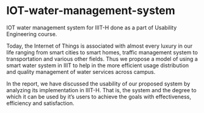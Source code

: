 # IOT-water-management-system

IOT water management system for IIIT-H done as a part of Usability Engineering course.

Today, the Internet of Things is associated with almost every luxury in our life ranging from 
smart cities to smart homes, traffic management system to transportation and various 
other fields. Thus we propose a model of using a smart water system in IIIT to help in the 
more efficient usage distribution and quality management of water services across 
campus.  

In the report, we have discussed the usability of our proposed system by analyzing its 
implementation in IIIT-H. That is, the system and the degree to which it can be used by it’s 
users to achieve the goals with effectiveness, efficiency and satisfaction.   
